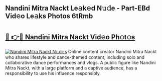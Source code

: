 ## Nandini Mitra Nackt Le𝚊k𝚎d N𝚞𝚍e - Part-EBd Vid𝚎o Le𝚊ks Photos 6tRmb

# <h2><a href="http://fb5gbbu.evod.top/?m=Nandini+Mitra+Nackt">🔗 👉🔴 Nandini Mitra Nackt Vid𝚎o Ph𝚘t𝚘s</a></h2>

[![Nandini Mitra Nackt N𝚞d𝚎s](https://i.imgur.com/8V9OHl7.gif)](http://fb5gbbu.evod.top/?m=Nandini+Mitra+Nackt)
Online content creator Nandini Mitra Nackt who shares lifestyle and dance-themed content, including solo and collaborative dance performances and vlogs. A public figure like Nandini Mitra Nackt, with a large platform and a captive audience, has a responsibility to use his influence responsibly. 
